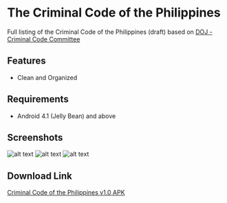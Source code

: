 # The Criminal Code of the Philippines

Full listing of the Criminal Code of the Philippines (draft) based on [DOJ - Criminal Code Committee](http://doj.gov.ph/criminal-code-committee.html) 

## Features
- Clean and Organized

## Requirements
- Android 4.1 (Jelly Bean) and above

## Screenshots

![alt text](https://lh3.googleusercontent.com/8LAJ1MFpHgaROw0L4x03Wv5UAkrZNkPdwohjAidQ-3zyDSsz_ymYVYYjqxP3mkdB4evhShleHsQavHuWWxTyroCQNWab_PFg2U2nEAYWrow3VcoGymUIybhro6YVgdX2nUGzfT1Dh2lHI2RI5tU4a7cU_DBNR1aZsuLjZuy9onRGc76NvCtG4uCcEa59tYKh_klqOB0daPzcSTPWLTLMMNH6iGCn_yNyudtjWjS-L07YJ9eeadFZHZzUcNX7vOMZBBHmi3sSYJZCW8SEBR1OxeT9zawJIcRrSyBjA3_CMLKMOXbggDQ-33PgJ8iYTu4Hff92d8TIYF9-7WYxiXjEXHxhw1ciYPkNfCP8Sx40Mw21eqkIhMGMNsGcsnRTwHC8AMoTXDHEbpnexs4WLsHot9jPP1I8DBKiodyne304hOQewtErXWF5ZCgQXyd8J1mEN9OsbPkLwWK8xCgv4yq_UOO8JXKVRFMOs3BPZSfsj8Zyd74_-HelXY-PmSmEAPQbpMALrRTqWKnxMWC64v1KWWEWh6-O0wV8Vu8b3w3C2ZHaE8oWhOPeGY4_I0mZOdHMxJTtWsQxzA_CPLJUwSZ_vN4gYnqZTB4=w407-h677-no)
![alt text](https://lh3.googleusercontent.com/_3Ctt6Aj0cfbqpJJcDxB1puWebHAMZLz_XBpsCK1jmqroHu4tToBbeYuhvV0pOuzaOAYEUr5y9ZzmSMJhD-sCAhIUz8hQtKnl-FfOqv7qkuBNb5NyeGSHJRzGbyDRWUmn3Of-bPzhTzROtyrUa5ZM0kpd4OhZiC8ZyLS6TcLp1BIseDb59RGQzQCMwvUHQjJoWLHAOlmnAdzwR7Udky3aif1av3keRee6dfvkIxuzflfZzZSaj4B_cjCiXiWb_vl94I2NR9tpCZDkpAWdGT7hbU8Rsb1UPxOkW9CqT4LbwjkCsWfrMfisJ6k3L9IWcPNkgqnItt9dDHSRziESyHTzUsRIRkhC958xX4PRZgWbENOR1XGz09pE7VBGG3hvR4FlVXADGVYYs6zGW8GghTPWzV00JHg1eu-W9XtsiOF2KWUWZ2_aw9p4-utl88QjxQ84OZZ-YHSSfPbhAEe1iBXF793885IhIjmDc7AGSuEp-ARG95oA5LV8QxWl2bKY9Rmj2gEBkKaKPZnvnP3Uwbr9fJQzxZMnQrtNYDxBBXRmL0fzZh7UYLVKZz__k93RhMm-_PxL485NhxgWLUO7xFyM6sdnPjRLXY=w407-h677-no)
![alt text](https://lh3.googleusercontent.com/5UUqW6biQwhyFtA50Nq78_v9Eb9XXTUh0LsniUHtWaqwmKKoQ8mjTyWGG9Gx8fvsU7TD8kSRsEI8s9DIbpjWJHOlO0wNjht8UoC5kt8ZMyCrEtICKOia8qA0ySDJ5e4-CwltouP_kNeRvSL_vLEFbwt0KEAUykmX-zHorMmOKQvWDSbHoEbsJFxSpPbPLsbxoiwfNrNI2mnFR3CjVBcgzB1Qkf_3Xp1rAwLBbtxk8OxGn4OHPcl6vQRwQ3uSjSmL62Ob_tqLzo_QaNUHn7MrYHuVrfvmftrMMQ3qb1YMkdChmsyG3-8fyQVAirMY0w6O8xvnkq1EJWSH9LemVW14oRUI5yxyvrh2zCUjW1LrIUTWBVrGU2e2t9UXwP0GZO7o1OmmQ6ig02UZnQRE_TAfO_tolH0-T9YmwQVmyeokMuklbCqnsKe7EtNHvSk0WvWXk5u-9LEzUBktZ04kTYjEOzxxFc0zSNT3Ob58waON_SEqn2hvOwO1dqN2yDfyD5H97W6mW76ahhMm2JP37O3smFTYPuDLO-zWuxbxXfLF9l92EOIL1Q6aJqc7a1DR354n1dQHQXA6M5ILeL9OkqItSou2IYkySHI=w407-h677-no)

## Download Link

[Criminal Code of the Philippines v1.0 APK](https://drive.google.com/file/d/0BzyoqToBKPXrYkxCbDUtM1JweGc/view?usp=sharing)
